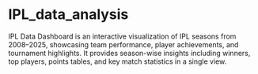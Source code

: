 # IPL_data_analysis
IPL Data Dashboard is an interactive visualization of IPL seasons from 2008–2025, showcasing team performance, player achievements, and tournament highlights. It provides season-wise insights including winners, top players, points tables, and key match statistics in a single view.
